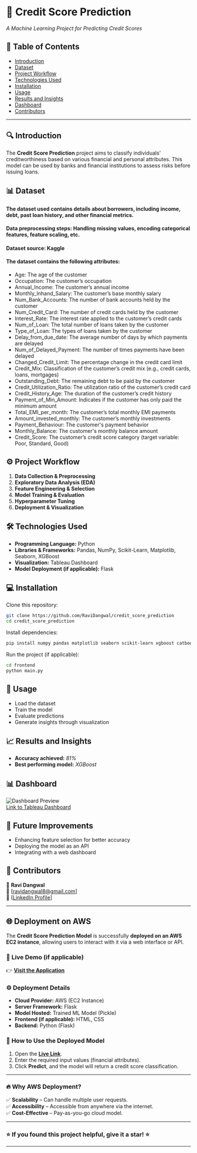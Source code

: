 # 🚀 Credit Score Prediction  
*A Machine Learning Project for Predicting Credit Scores*  

## 📌 Table of Contents  
- [Introduction](#introduction)  
- [Dataset](#dataset)  
- [Project Workflow](#project-workflow)  
- [Technologies Used](#technologies-used)  
- [Installation](#installation)  
- [Usage](#usage)  
- [Results and Insights](#results-and-insights)  
- [Dashboard](#dashboard)   
- [Contributors](#contributors)    

---

## 🔍 Introduction  
The **Credit Score Prediction** project aims to classify individuals' creditworthiness based on various financial and personal attributes. This model can be used by banks and financial institutions to assess risks before issuing loans.  

## 📊 Dataset  
#### The dataset used contains details about borrowers, including income, debt, past loan history, and other financial metrics.  
#### Data preprocessing steps: Handling missing values, encoding categorical features, feature scaling, etc.  
#### Dataset source: Kaggle
#### The dataset contains the following attributes:

- Age: The age of the customer
- Occupation: The customer’s occupation
- Annual_Income: The customer’s annual income
- Monthly_Inhand_Salary: The customer’s base monthly salary
- Num_Bank_Accounts: The number of bank accounts held by the customer
- Num_Credit_Card: The number of credit cards held by the customer
- Interest_Rate: The interest rate applied to the customer’s credit cards
- Num_of_Loan: The total number of loans taken by the customer
- Type_of_Loan: The types of loans taken by the customer
- Delay_from_due_date: The average number of days by which payments are delayed
- Num_of_Delayed_Payment: The number of times payments have been delayed
- Changed_Credit_Limit: The percentage change in the credit card limit
- Credit_Mix: Classification of the customer’s credit mix (e.g., credit cards, loans, mortgages)
- Outstanding_Debt: The remaining debt to be paid by the customer
- Credit_Utilization_Ratio: The utilization ratio of the customer’s credit card
- Credit_History_Age: The duration of the customer’s credit history
- Payment_of_Min_Amount: Indicates if the customer has only paid the minimum amount
- Total_EMI_per_month: The customer’s total monthly EMI payments
- Amount_invested_monthly: The customer’s monthly investments
- Payment_Behaviour: The customer's payment behavior
- Monthly_Balance: The customer's monthly balance amount
- Credit_Score: The customer’s credit score category (target variable: Poor, Standard, Good)

## ⚙️ Project Workflow  
1. **Data Collection & Preprocessing**  
2. **Exploratory Data Analysis (EDA)**  
3. **Feature Engineering & Selection**  
4. **Model Training & Evaluation**  
5. **Hyperparameter Tuning**  
6. **Deployment & Visualization**  

## 🛠️ Technologies Used  
- **Programming Language:** Python  
- **Libraries & Frameworks:** Pandas, NumPy, Scikit-Learn, Matplotlib, Seaborn, XGBoost  
- **Visualization:** Tableau Dashboard  
- **Model Deployment (if applicable):** Flask  

## 💻 Installation  
Clone this repository:  
```bash
git clone https://github.com/RaviDangwal/credit_score_prediction
cd credit_score_prediction
```
Install dependencies:  
```bash
pip install numpy pandas matplotlib seaborn scikit-learn xgboost catboost imbalanced-learn

```
Run the project (if applicable):  
```bash
cd frontend
python main.py
```

## 🚀 Usage  
- Load the dataset  
- Train the model  
- Evaluate predictions  
- Generate insights through visualization  

## 📈 Results and Insights  
- **Accuracy achieved:** *81%*  
- **Best performing model:** *XGBoost*  

## 📊 Dashboard  
![Dashboard Preview](https://public.tableau.com/app/profile/ravi.dangwal/viz/CreditScorePrediction/Dashboard1)  
[Link to Tableau Dashboard](https://public.tableau.com/app/profile/ravi.dangwal/viz/CreditScorePrediction/Dashboard1)   

## 🔮 Future Improvements  
- Enhancing feature selection for better accuracy  
- Deploying the model as an API  
- Integrating with a web dashboard  

## 🤝 Contributors  
👤 **Ravi Dangwal**  
📧 [ravidangwal8@gmail.com]  
🔗 [[LinkedIn Profile](https://www.linkedin.com/in/ravidangwal/)]  

---

## 🌐 Deployment on AWS  

The **Credit Score Prediction Model** is successfully **deployed on an AWS EC2 instance**, allowing users to interact with it via a web interface or API.  

### 🔗 **Live Demo** (if applicable)  
👉 **[Visit the Application](http://52.66.248.93:8000/)**  

### ⚙️ **Deployment Details**  
- **Cloud Provider:** AWS (EC2 Instance)  
- **Server Framework:** Flask  
- **Model Hosted:** Trained ML Model (Pickle)  
- **Frontend (if applicable):** HTML, CSS  
- **Backend:** Python (Flask)   

### 🚀 **How to Use the Deployed Model**  
1. Open the **[Live Link](http://your-aws-public-ip-or-domain)**.  
2. Enter the required input values (financial attributes).  
3. Click **Predict**, and the model will return a credit score classification.  
---

### 🔥 **Why AWS Deployment?**  
✅ **Scalability** – Can handle multiple user requests.  
✅ **Accessibility** – Accessible from anywhere via the internet.  
✅ **Cost-Effective** – Pay-as-you-go cloud model.  

---

### ⭐ If you found this project helpful, give it a star! ⭐   

---


